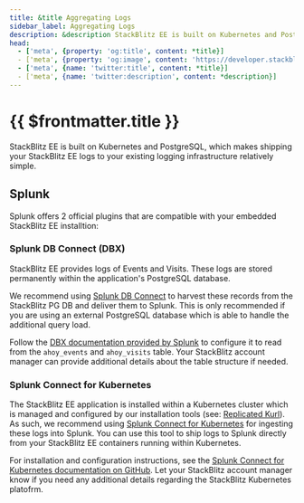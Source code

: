 ```yaml
---
title: &title Aggregating Logs
sidebar_label: Aggregating Logs
description: &description StackBlitz EE is built on Kubernetes and PostgreSQL, which makes shipping your StackBlitz EE logs to your existing logging infrastructure relatively simple.
head:
  - ['meta', {property: 'og:title', content: *title}] 
  - ['meta', {property: 'og:image', content: 'https://developer.stackblitz.com/img/og/enterprise-aggregating-logs.png'}]
  - ['meta', {name: 'twitter:title', content: *title}]
  - ['meta', {name: 'twitter:description', content: *description}]
---
```


# {{ $frontmatter.title }}

StackBlitz EE is built on Kubernetes and PostgreSQL, which makes shipping your StackBlitz EE logs to your existing logging infrastructure relatively simple.

## Splunk

Splunk offers 2 official plugins that are compatible with your embedded StackBlitz EE installtion:

### Splunk DB Connect (DBX)

StackBlitz EE provides logs of Events and Visits. These logs are stored permanently within the application's PostgreSQL database.

We recommend using [Splunk DB Connect](https://splunkbase.splunk.com/app/2686/) to harvest these records from the StackBlitz PG DB and deliver them to Splunk. This is only recommended if you are using an external PostgreSQL database which is able to handle the additional query load.

Follow the [DBX documentation provided by Splunk](https://docs.splunk.com/Documentation/DBX/3.7.0/DeployDBX/AboutSplunkDBConnect) to configure it to read from the `ahoy_events` and `ahoy_visits` table. Your StackBlitz account manager can provide additional details about the table structure if needed.

### Splunk Connect for Kubernetes

The StackBlitz EE application is installed within a Kubernetes cluster which is managed and configured by our installation tools (see: [Replicated Kurl](https://kurl.sh/docs/introduction/)). As such, we recommend using [Splunk Connect for Kubernetes](https://splunkbase.splunk.com/app/4497/) for ingesting these logs into Splunk. You can use this tool to ship logs to Splunk directly from your StackBlitz EE containers running within Kubernetes.

For installation and configuration instructions, see the [Splunk Connect for Kubernetes documentation on GitHub](https://github.com/splunk/splunk-connect-for-kubernetes). Let your StackBlitz account manager know if you need any additional details regarding the StackBlitz Kubernetes platofrm.
